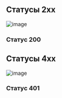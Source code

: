 ## Статусы 2xx
![image](https://github.com/11090012/modsen/assets/145377347/5e43e71b-2459-454e-82af-3e5286943752)
### Статус 200

## Статусы 4xx
![image](https://github.com/11090012/modsen/assets/145377347/9068769e-0463-4825-a5de-6f68b174c65b)
### Статус 401
